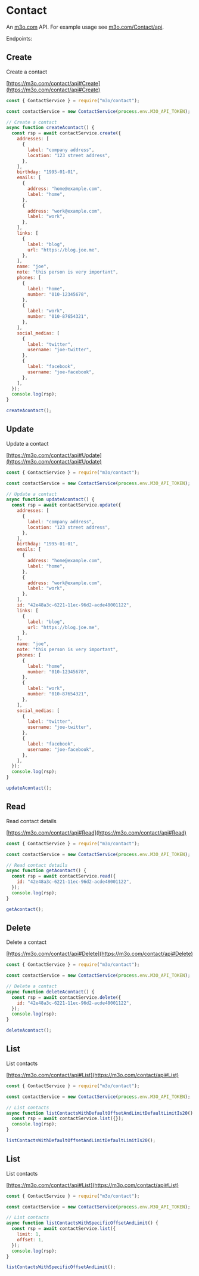# Contact

An [m3o.com](https://m3o.com) API. For example usage see [m3o.com/Contact/api](https://m3o.com/Contact/api).

Endpoints:

## Create

Create a contact

[https://m3o.com/contact/api#Create](https://m3o.com/contact/api#Create)

```js
const { ContactService } = require("m3o/contact");

const contactService = new ContactService(process.env.M3O_API_TOKEN);

// Create a contact
async function createAcontact() {
  const rsp = await contactService.create({
    addresses: [
      {
        label: "company address",
        location: "123 street address",
      },
    ],
    birthday: "1995-01-01",
    emails: [
      {
        address: "home@example.com",
        label: "home",
      },
      {
        address: "work@example.com",
        label: "work",
      },
    ],
    links: [
      {
        label: "blog",
        url: "https://blog.joe.me",
      },
    ],
    name: "joe",
    note: "this person is very important",
    phones: [
      {
        label: "home",
        number: "010-12345678",
      },
      {
        label: "work",
        number: "010-87654321",
      },
    ],
    social_medias: [
      {
        label: "twitter",
        username: "joe-twitter",
      },
      {
        label: "facebook",
        username: "joe-facebook",
      },
    ],
  });
  console.log(rsp);
}

createAcontact();
```

## Update

Update a contact

[https://m3o.com/contact/api#Update](https://m3o.com/contact/api#Update)

```js
const { ContactService } = require("m3o/contact");

const contactService = new ContactService(process.env.M3O_API_TOKEN);

// Update a contact
async function updateAcontact() {
  const rsp = await contactService.update({
    addresses: [
      {
        label: "company address",
        location: "123 street address",
      },
    ],
    birthday: "1995-01-01",
    emails: [
      {
        address: "home@example.com",
        label: "home",
      },
      {
        address: "work@example.com",
        label: "work",
      },
    ],
    id: "42e48a3c-6221-11ec-96d2-acde48001122",
    links: [
      {
        label: "blog",
        url: "https://blog.joe.me",
      },
    ],
    name: "joe",
    note: "this person is very important",
    phones: [
      {
        label: "home",
        number: "010-12345678",
      },
      {
        label: "work",
        number: "010-87654321",
      },
    ],
    social_medias: [
      {
        label: "twitter",
        username: "joe-twitter",
      },
      {
        label: "facebook",
        username: "joe-facebook",
      },
    ],
  });
  console.log(rsp);
}

updateAcontact();
```

## Read

Read contact details

[https://m3o.com/contact/api#Read](https://m3o.com/contact/api#Read)

```js
const { ContactService } = require("m3o/contact");

const contactService = new ContactService(process.env.M3O_API_TOKEN);

// Read contact details
async function getAcontact() {
  const rsp = await contactService.read({
    id: "42e48a3c-6221-11ec-96d2-acde48001122",
  });
  console.log(rsp);
}

getAcontact();
```

## Delete

Delete a contact

[https://m3o.com/contact/api#Delete](https://m3o.com/contact/api#Delete)

```js
const { ContactService } = require("m3o/contact");

const contactService = new ContactService(process.env.M3O_API_TOKEN);

// Delete a contact
async function deleteAcontact() {
  const rsp = await contactService.delete({
    id: "42e48a3c-6221-11ec-96d2-acde48001122",
  });
  console.log(rsp);
}

deleteAcontact();
```

## List

List contacts

[https://m3o.com/contact/api#List](https://m3o.com/contact/api#List)

```js
const { ContactService } = require("m3o/contact");

const contactService = new ContactService(process.env.M3O_API_TOKEN);

// List contacts
async function listContactsWithDefaultOffsetAndLimitDefaultLimitIs20() {
  const rsp = await contactService.list({});
  console.log(rsp);
}

listContactsWithDefaultOffsetAndLimitDefaultLimitIs20();
```

## List

List contacts

[https://m3o.com/contact/api#List](https://m3o.com/contact/api#List)

```js
const { ContactService } = require("m3o/contact");

const contactService = new ContactService(process.env.M3O_API_TOKEN);

// List contacts
async function listContactsWithSpecificOffsetAndLimit() {
  const rsp = await contactService.list({
    limit: 1,
    offset: 1,
  });
  console.log(rsp);
}

listContactsWithSpecificOffsetAndLimit();
```
